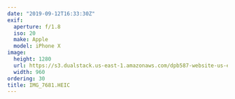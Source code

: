```yaml
---
date: "2019-09-12T16:33:30Z"
exif:
  aperture: f/1.8
  iso: 20
  make: Apple
  model: iPhone X
image:
  height: 1280
  url: https://s3.dualstack.us-east-1.amazonaws.com/dpb587-website-us-east-1/asset/gallery/2019-europe-trip/d59f0773-c5da-c0fa-52d0-b6314fa19922~1280.jpg
  width: 960
ordering: 30
title: IMG_7681.HEIC
---
```

